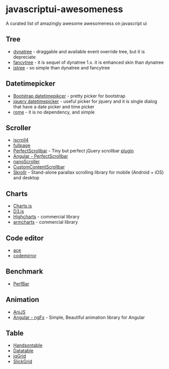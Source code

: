 javascriptui-awesomeness
========================

A curated list of amazingly awesome awesomeness on javascript ui

## Tree
- [dynatree](https://code.google.com/p/dynatree/) - draggable and available event override tree, but it is depreciate
- [fancytree](https://github.com/mar10/fancytree) - it is sequel of dynatree 1.x. it is enhanced skin than dynatree
- [jstree](http://www.jstree.com/) - so simple than dynatree and fancytree

## Datetimepicker
- [Bootstrap datetimepikcer](http://tarruda.github.io/bootstrap-datetimepicker/) - pretty picker for bootstrap
- [jquery datetimepicker](https://github.com/trentrichardson/jQuery-Timepicker-Addon) - useful picker for jquery and it is single dialog that have a date picker and time picker
- [rome](https://github.com/bevacqua/rome) - it is no dependency, and simple

## Scroller
- [iscroll4](http://cubiq.org/iscroll-4)
- [fullpage](https://github.com/alvarotrigo/fullPage.js#fullpagejs)
- [PerfectScrollbar](http://noraesae.github.io/perfect-scrollbar/) - Tiny but perfect jQuery scrollbar [plugin](http://noraesae.github.io/perfect-scrollbar)
- [Angular - PerfectScrollbar](https://github.com/itsdrewmiller/angular-perfect-scrollbar)
- [nanoScroller](http://jamesflorentino.github.io/nanoScrollerJS/)
- [CustomContentScrollbar](http://manos.malihu.gr/tuts/jquery_custom_scrollbar.html)
- [Skrollr](https://github.com/Prinzhorn/skrollr) - Stand-alone parallax scrolling library for mobile (Android + iOS) and desktop

## Charts
- [Charts.js](http://www.chartjs.org/)
- [D3.js](http://d3js.org/)
- [Highcharts](http://www.highcharts.com/) - commercial library
- [armcharts](http://www.amcharts.com/) - commercial library

## Code editor
- [ace](http://ace.c9.io/#nav=about)
- [codemirror](http://codemirror.net/)

## Benchmark
- [PerfBar](http://lafikl.github.io/perfBar/)

## Animation
- [AniJS](http://anijs.github.io/)
- [Angular - ngFx](https://github.com/Hendrixer/ngFx) - Simple, Beautiful animation library for Angular

## Table
- [Handsontable](http://handsontable.com/)
- [Datatable](http://www.datatables.net/)
- [jqGrid](http://www.trirand.com/blog/)
- [SlickGrid](https://github.com/mleibman/SlickGrid)
